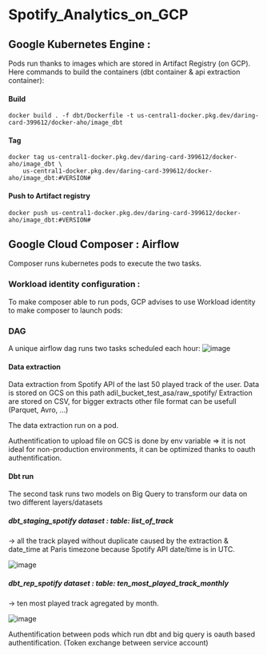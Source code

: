 # Spotify_Analytics_on_GCP

## Google Kubernetes Engine :

Pods run thanks to images which are stored in Artifact Registry (on GCP). Here commands to build the containers (dbt container & api extraction container):
#### Build 
    docker build . -f dbt/Dockerfile -t us-central1-docker.pkg.dev/daring-card-399612/docker-aho/image_dbt
#### Tag    
    docker tag us-central1-docker.pkg.dev/daring-card-399612/docker-aho/image_dbt \
        us-central1-docker.pkg.dev/daring-card-399612/docker-aho/image_dbt:#VERSION#
#### Push to Artifact registry
    docker push us-central1-docker.pkg.dev/daring-card-399612/docker-aho/image_dbt:#VERSION#


## Google Cloud Composer : Airflow 

Composer runs kubernetes pods to execute the two tasks.
  ### Workload identity configuration :

To make composer able to run pods, GCP advises to use Workload identity to make composer to launch pods:



  ### DAG
A unique airflow dag runs two tasks scheduled each hour:
![image](https://github.com/ah-portfolio/Spotify_Analytics_on_GCP/assets/110063004/de4a959d-0c71-4449-acf2-a7c0dece0b42)

#### Data extraction

Data extraction from Spotify API of the last 50 played track of the user. Data is stored on GCS on this path adil_bucket_test_asa/raw_spotify/
Extraction are stored on CSV, for bigger extracts other file format can be usefull (Parquet, Avro, ...)

The data extraction run on a pod.

Authentification to upload file on GCS is done by env variable => it is not ideal for non-production environments, it can be optimized thanks to oauth authentification.

#### Dbt run

The second task runs two models on Big Query to transform our data on two different layers/datasets 
  ##### dbt_staging_spotify dataset :  table: list_of_track 
  
  -> all the track played without duplicate caused by the extraction & date_time at Paris timezone because Spotify API date/time is in UTC. 
  
  ![image](https://github.com/ah-portfolio/Spotify_Analytics_on_GCP/assets/110063004/382b234a-72ec-414e-947c-bd469a8e528f)

  ##### dbt_rep_spotify dataset : table: ten_most_played_track_monthly
  
  -> ten most played track agregated by month.
  
![image](https://github.com/ah-portfolio/Spotify_Analytics_on_GCP/assets/110063004/f825ccae-34ca-480c-b360-1a86ec84f675)


Authentification between pods which run dbt and big query is oauth based authentification. (Token exchange between service account)
